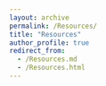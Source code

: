```yaml
---
layout: archive
permalink: /Resources/
title: "Resources"
author_profile: true
redirect_from: 
  - /Resources.md
  - /Resources.html
---
```

